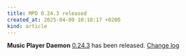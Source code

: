 ```yaml
---
title: MPD 0.24.3 released
created_at: 2025-04-09 10:10:17 +0200
kind: article
---
```


**Music Player Daemon** [0.24.3](/download/mpd/0.24/mpd-0.24.3.tar.xz) has been released.
[Change log](https://raw.githubusercontent.com/MusicPlayerDaemon/MPD/v0.24.3/NEWS)
